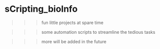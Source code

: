# sCripting_bioInfo
>>> fun little projects at spare time

>>> some automation scripts to streamline the tedious tasks

>>> more will be added in the future
